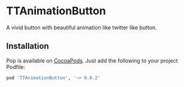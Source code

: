 # TTAnimationButton
A vivid button with beautiful animation like twitter like button.

## Installation

Pop is available on [CocoaPods](http://cocoapods.org). Just add the following to your project Podfile:

```ruby
pod 'TTAnimationButton', '~> 0.0.2'
```

